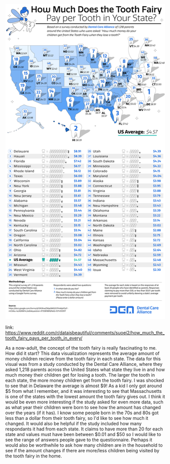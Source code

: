 ![tooth fairy money by state](img/tooth-fairy.png)

link: https://www.reddit.com/r/dataisbeautiful/comments/suoei2/how_much_the_tooth_fairy_pays_per_tooth_in_every/

As a now-adult, the concept of the tooth fairy is really fascinating to me. How did it start? This data visualization represents the average amount of money children recieve from the tooth fairy in each state. The data for this visual was from a study conducted by the Dental Care Alliance, where they asked 1,218 parents across the United States what state they live in and how much money their children get for losing a tooth. The larger the tooth in each state, the more money children get from the tooth fairy. I was shocked to see that in Delaware the average is almost $9! As a kid I only got around $5 from what I remember, and it was interesting to see that Massachusetts is one of the states with the lowest amount the tooth fairy gives out. I think it would be even more interesting if the study asked for even more data, such as what year their children were born to see how the amount has changed over the years (if it has). I know some people born in the 70s and 80s got less than a dollar from their tooth fairy, so I'd like to see how much it changed. It would also be helpful if the study included how many respondants it had from each state. It claims to have more than 20 for each state and values must have been between $0.01 and $50 so I would like to see the range of answers people gave to the questionnaire. Perhaps it would also be worthwhile to ask how many children are in the household to see if the amount changes if there are more/less children being visited by the tooth fairy in the home. 
